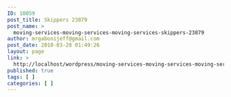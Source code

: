 ```yaml
---
ID: 10059
post_title: Skippers 23879
post_name: >
  moving-services-moving-services-moving-services-skippers-23879
author: mrgabonijeff@gmail.com
post_date: 2018-03-28 01:49:26
layout: page
link: >
  http://localhost/wordpress/moving-services-moving-services-moving-services-skippers-23879/
published: true
tags: [ ]
categories: [ ]
---
```

